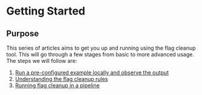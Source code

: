 # Getting Started

## Purpose
This series of articles aims to get you up and running using the flag cleanup tool. This will go through a few stages from basic to more advanced usage. The steps we will follow are:

1. [Run a pre-configured example locally and observe the output](./1_running_locally.md)
2. [Understanding the flag cleanup rules](./2_understanding_rules.md)
3. [Running flag cleanup in a pipeline](./3_running_via_pipeline.md)
